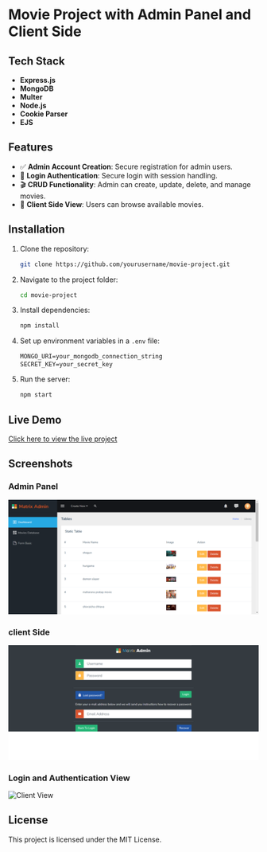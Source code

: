 # Movie Project with Admin Panel and Client Side

## Tech Stack
- **Express.js**
- **MongoDB**
- **Multer**
- **Node.js**
- **Cookie Parser**
- **EJS**

## Features
- ✅ **Admin Account Creation**: Secure registration for admin users.
- 🔐 **Login Authentication**: Secure login with session handling.
- 🎬 **CRUD Functionality**: Admin can create, update, delete, and manage movies.
- 👀 **Client Side View**: Users can browse available movies.

## Installation

1. Clone the repository:
   ```sh
   git clone https://github.com/yourusername/movie-project.git
   ```
2. Navigate to the project folder:
   ```sh
   cd movie-project
   ```
3. Install dependencies:
   ```sh
   npm install
   ```
4. Set up environment variables in a `.env` file:
   ```env
   MONGO_URI=your_mongodb_connection_string
   SECRET_KEY=your_secret_key
   ```
5. Run the server:
   ```sh
   npm start
   ```

## Live Demo
[Click here to view the live project](https://movie-website-v1-matrix.onrender.com/)

## Screenshots
### Admin Panel
![Admin Panel](screenshots\Matrix-Admin-Lite-Free-Versions-Template-by-WrapPixel-03-05-2025_10_30_AM.png)

### client Side 
![Movie Management](screenshots\Matrix-Admin-Lite-Free-Versions-Template-by-WrapPixel-03-05-2025_10_29_AM.png)

### Login and Authentication View
![Client View](screenshots/client-view.png)

## License
This project is licensed under the MIT License.

